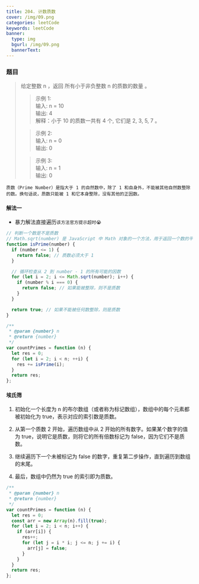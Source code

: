 ```yaml
---
title: 204. 计数质数
cover: /img/09.png
categories: leetCode
keywords: leetCode
banner:
  type: img
  bgurl: /img/09.png
  bannerText:
---
```


<!-- @format -->

### 题目

> 给定整数 n ，返回 所有小于非负整数 n 的质数的数量 。
>
> > 示例 1:<br>输入: n = 10 <br>输出: 4 <br> 解释：小于 10 的质数一共有 4 个, 它们是 2, 3, 5, 7 。
>
> > 示例 2:<br>输入: n = 0<br>输出: 0
>
> > 示例 3:<br>输入: n = 1<br>输出: 0

`质数（Prime Number）是指大于 1 的自然数中，除了 1 和自身外，不能被其他自然数整除的数。换句话说，质数只能被 1 和它本身整除，没有其他的正因数。`

#### 解法一

- 暴力解法直接遍历`该方法官方提示超时😭`

```javascript
// 判断一个数是不是质数
// Math.sqrt(number) 是 JavaScript 中 Math 对象的一个方法，用于返回一个数的平方根。
function isPrime(number) {
  if (number <= 1) {
    return false; // 质数必须大于 1
  }

  // 循环检查从 2 到 number - 1 的所有可能的因数
  for (let i = 2; i <= Math.sqrt(number); i++) {
    if (number % i === 0) {
      return false; // 如果能被整除，则不是质数
    }
  }

  return true; // 如果不能被任何数整除，则是质数
}

/**
 * @param {number} n
 * @return {number}
 */
var countPrimes = function (n) {
  let res = 0;
  for (let i = 2; i < n; ++i) {
    res += isPrime(i);
  }
  return res;
};
```

#### 埃氏筛

1. 初始化一个长度为 n 的布尔数组（或者称为标记数组），数组中的每个元素都被初始化为 true，表示对应的索引数是质数。

2. 从第一个质数 2 开始，遍历数组中从 2 开始的所有数字。如果某个数字的值为 true，说明它是质数，则将它的所有倍数标记为 false，因为它们不是质数。

3. 继续遍历下一个未被标记为 false 的数字，重复第二步操作，直到遍历到数组的末尾。

4. 最后，数组中仍然为 true 的索引即为质数。

```javascript
/**
 * @param {number} n
 * @return {number}
 */
var countPrimes = function (n) {
  let res = 0;
  const arr = new Array(n).fill(true);
  for (let i = 2; i < n; i++) {
    if (arr[i]) {
      res++;
      for (let j = i * i; j <= n; j += i) {
        arr[j] = false;
      }
    }
  }
  return res;
};
```
